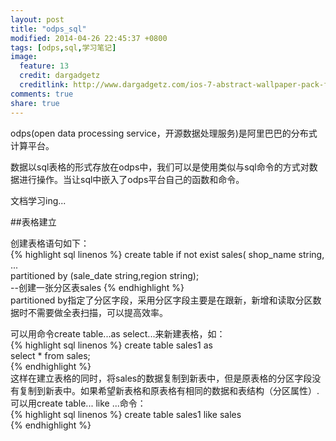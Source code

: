 ```yaml
---
layout: post
title: "odps_sql"
modified: 2014-04-26 22:45:37 +0800
tags: [odps,sql,学习笔记]
image:
  feature: 13
  credit: dargadgetz
  creditlink: http://www.dargadgetz.com/ios-7-abstract-wallpaper-pack-for-iphone-5-and-ipod-touch-retina/
comments: true
share: true
---
```


odps(open data processing service，开源数据处理服务)是阿里巴巴的分布式计算平台。

数据以sql表格的形式存放在odps中，我们可以是使用类似与sql命令的方式对数据进行操作。当让sql中嵌入了odps平台自己的函数和命令。

文档学习ing...

##表格建立

创建表格语句如下：   
{% highlight sql linenos %}
create table if not exist sales(
shop_name  string,      
...     
partitioned by (sale_date string,region string);     
    --创建一张分区表sales
{% endhighlight %}      
partitioned by指定了分区字段，采用分区字段主要是在跟新，新增和读取分区数据时不需要做全表扫描，可以提高效率。       

可以用命令create table...as select...来新建表格，如：        
{% highlight sql linenos %}
create table sales1 as      
    select * from sales;    
{% endhighlight %}  
这样在建立表格的同时，将sales的数据复制到新表中，但是原表格的分区字段没有复制到新表中。如果希望新表格和原表格有相同的数据和表结构（分区属性）.可以用create table... like ...命令：    
{% highlight sql linenos %}
create table sales1 like sales  
{% endhighlight %} 